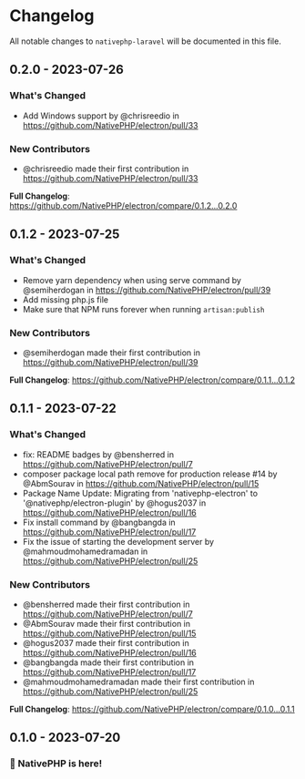 # Changelog

All notable changes to `nativephp-laravel` will be documented in this file.

## 0.2.0 - 2023-07-26

### What's Changed

- Add Windows support by @chrisreedio in https://github.com/NativePHP/electron/pull/33

### New Contributors

- @chrisreedio made their first contribution in https://github.com/NativePHP/electron/pull/33

**Full Changelog**: https://github.com/NativePHP/electron/compare/0.1.2...0.2.0

## 0.1.2 - 2023-07-25

### What's Changed

- Remove yarn dependency when using serve command by @semiherdogan in https://github.com/NativePHP/electron/pull/39
- Add missing php.js file
- Make sure that NPM runs forever when running `artisan:publish`

### New Contributors

- @semiherdogan made their first contribution in https://github.com/NativePHP/electron/pull/39

**Full Changelog**: https://github.com/NativePHP/electron/compare/0.1.1...0.1.2

## 0.1.1 - 2023-07-22

### What's Changed

- fix: README badges by @bensherred in https://github.com/NativePHP/electron/pull/7
- composer package local path remove for production release #14 by @AbmSourav in https://github.com/NativePHP/electron/pull/15
- Package Name Update: Migrating from 'nativephp-electron' to '@nativephp/electron-plugin' by @hogus2037 in https://github.com/NativePHP/electron/pull/16
- Fix install command by @bangbangda in https://github.com/NativePHP/electron/pull/17
- Fix the issue of starting the development server by @mahmoudmohamedramadan in https://github.com/NativePHP/electron/pull/25

### New Contributors

- @bensherred made their first contribution in https://github.com/NativePHP/electron/pull/7
- @AbmSourav made their first contribution in https://github.com/NativePHP/electron/pull/15
- @hogus2037 made their first contribution in https://github.com/NativePHP/electron/pull/16
- @bangbangda made their first contribution in https://github.com/NativePHP/electron/pull/17
- @mahmoudmohamedramadan made their first contribution in https://github.com/NativePHP/electron/pull/25

**Full Changelog**: https://github.com/NativePHP/electron/compare/0.1.0...0.1.1

## 0.1.0 - 2023-07-20

### 🎉 NativePHP is here!
